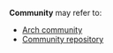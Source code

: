 **Community** may refer to:

*   [Arch community](/index.php/Arch_community "Arch community")
*   [Community repository](/index.php/Community_repository "Community repository")